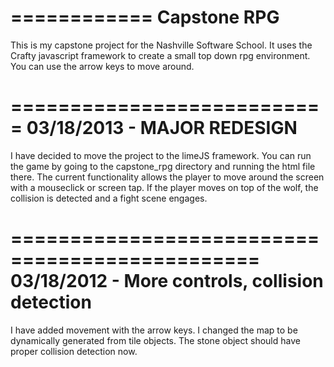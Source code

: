 ============
Capstone RPG
============

This is my capstone project for the Nashville Software School. It uses the Crafty javascript framework to create a small top down rpg environment. You can use the arrow keys to move around.

===========================
03/18/2013 - MAJOR REDESIGN
===========================

I have decided to move the project to the limeJS framework. You can run the game by going to the capstone_rpg directory and running the html file there. The current functionality allows the player to move around the screen with a mouseclick or screen tap. If the player moves on top of the wolf, the collision is detected and a fight scene engages.

===============================================
03/18/2012 - More controls, collision detection
===============================================

I have added movement with the arrow keys. I changed the map to be dynamically generated from tile objects. The stone object should have proper collision detection now.
